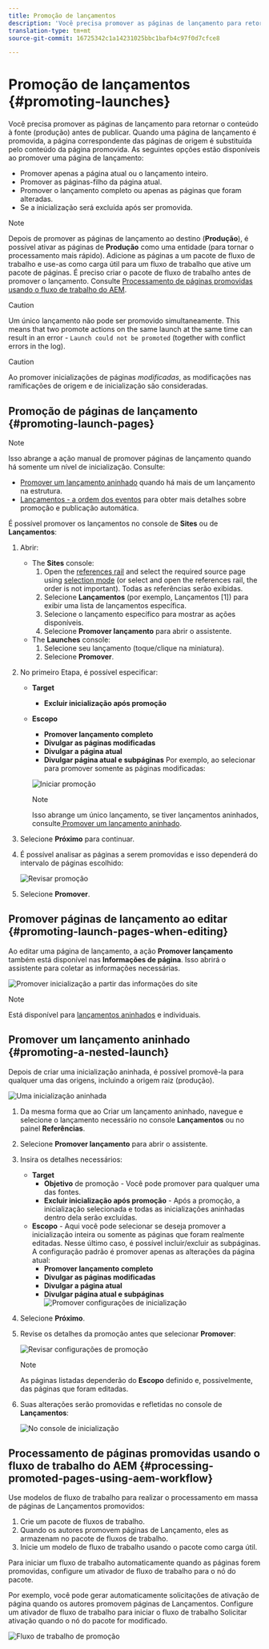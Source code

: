 ```yaml
---
title: Promoção de lançamentos
description: 'Você precisa promover as páginas de lançamento para retornar o conteúdo à fonte (produção) antes de publicar. '
translation-type: tm+mt
source-git-commit: 16725342c1a14231025bbc1bafb4c97f0d7cfce8

---
```



# Promoção de lançamentos {#promoting-launches}

Você precisa promover as páginas de lançamento para retornar o conteúdo à fonte (produção) antes de publicar. Quando uma página de lançamento é promovida, a página correspondente das páginas de origem é substituída pelo conteúdo da página promovida. As seguintes opções estão disponíveis ao promover uma página de lançamento:

* Promover apenas a página atual ou o lançamento inteiro.
* Promover as páginas-filho da página atual.
* Promover o lançamento completo ou apenas as páginas que foram alteradas.
* Se a inicialização será excluída após ser promovida.

>[!NOTE]
>
>Depois de promover as páginas de lançamento ao destino (**Produção**), é possível ativar as páginas de **Produção** como uma entidade (para tornar o processamento mais rápido). Adicione as páginas a um pacote de fluxo de trabalho e use-as como carga útil para um fluxo de trabalho que ative um pacote de páginas. É preciso criar o pacote de fluxo de trabalho antes de promover o lançamento. Consulte [Processamento de páginas promovidas usando o fluxo de trabalho do AEM](#processing-promoted-pages-using-aem-workflow).

>[!CAUTION]
>
>Um único lançamento não pode ser promovido simultaneamente. This means that two promote actions on the same launch at the same time can result in an error - `Launch could not be promoted` (together with conflict errors in the log).

>[!CAUTION]
>
>Ao promover inicializações de páginas *modificadas*, as modificações nas ramificações de origem e de inicialização são consideradas.

## Promoção de páginas de lançamento {#promoting-launch-pages}

>[!NOTE]
>
>Isso abrange a ação manual de promover páginas de lançamento quando há somente um nível de inicialização. Consulte:
>
>* [Promover um lançamento aninhado](#promoting-a-nested-launch) quando há mais de um lançamento na estrutura.
>* [Lançamentos - a ordem dos eventos](/help/sites-cloud/authoring/launches/overview.md#launches-the-order-of-events) para obter mais detalhes sobre promoção e publicação automática.
>



É possível promover os lançamentos no console de **Sites** ou de **Lançamentos**:

1. Abrir:
   * The **Sites** console:
      1. Open the [references rail](/help/sites-cloud/authoring/fundamentals/environment-tools.md#references) and select the required source page using [selection mode](/help/sites-cloud/authoring/getting-started/basic-handling.md) (or select and open the references rail, the order is not important). Todas as referências serão exibidas.
      1. Selecione **Lançamentos** (por exemplo, Lançamentos [1]) para exibir uma lista de lançamentos específica.
      1. Selecione o lançamento específico para mostrar as ações disponíveis.
      1. Selecione **Promover lançamento** para abrir o assistente.
   * The **Launches** console:
      1. Selecione seu lançamento (toque/clique na miniatura).
      1. Selecione **Promover**.
1. No primeiro Etapa, é possível especificar:
   * **Target**
      * **Excluir inicialização após promoção**
   * **Escopo**
      * **Promover lançamento completo**
      * **Divulgar as páginas modificadas**
      * **Divulgar a página atual**
      * **Divulgar página atual e subpáginas**
      Por exemplo, ao selecionar para promover somente as páginas modificadas:

      ![Iniciar promoção](/help/sites-cloud/authoring/assets/launches-promote.png)

      >[!NOTE]
      >
      >Isso abrange um único lançamento, se tiver lançamentos aninhados, consulte[ Promover um lançamento aninhado](#promoting-a-nested-launch).
1. Selecione **Próximo** para continuar.
1. É possível analisar as páginas a serem promovidas e isso dependerá do intervalo de páginas escolhido:

   ![Revisar promoção](/help/sites-cloud/authoring/assets/launches-promote-review.png)

1. Selecione **Promover**.

## Promover páginas de lançamento ao editar {#promoting-launch-pages-when-editing}

Ao editar uma página de lançamento, a ação **Promover lançamento** também está disponível nas **Informações de página**. Isso abrirá o assistente para coletar as informações necessárias.

![Promover inicialização a partir das informações do site](/help/sites-cloud/authoring/assets/launches-promote-page-info.png)

>[!NOTE]
>
>Está disponível para [lançamentos aninhados](#promoting-a-nested-launch) e individuais.

## Promover um lançamento aninhado {#promoting-a-nested-launch}

Depois de criar uma inicialização aninhada, é possível promovê-la para qualquer uma das origens, incluindo a origem raiz (produção).

![Uma inicialização aninhada](/help/sites-cloud/authoring/assets/launches-promoting-nested.png)

1. Da mesma forma que ao Criar um lançamento aninhado, navegue e selecione o lançamento necessário no console **Lançamentos** ou no painel **Referências**.
1. Selecione **Promover lançamento** para abrir o assistente.
1. Insira os detalhes necessários:
   * **Target**
      * **Objetivo** de promoção - Você pode promover para qualquer uma das fontes.
      * **Excluir inicialização após promoção** - Após a promoção, a inicialização selecionada e todas as inicializações aninhadas dentro dela serão excluídas.
   * **Escopo** - Aqui você pode selecionar se deseja promover a inicialização inteira ou somente as páginas que foram realmente editadas. Nesse último caso, é possível incluir/excluir as subpáginas. A configuração padrão é promover apenas as alterações da página atual:
      * **Promover lançamento completo**
      * **Divulgar as páginas modificadas**
      * **Divulgar a página atual**
      * **Divulgar página atual e subpáginas**
   ![Promover configurações de inicialização](/help/sites-cloud/authoring/assets/launches-promote-settings.png)

1. Selecione **Próximo**.
1. Revise os detalhes da promoção antes que selecionar **Promover**:

   ![Revisar configurações de promoção](/help/sites-cloud/authoring/assets/launches-promote-review-2.png)

   >[!NOTE]
   >
   >As páginas listadas dependerão do **Escopo** definido e, possivelmente, das páginas que foram editadas.

1. Suas alterações serão promovidas e refletidas no console de **Lançamentos**:

   ![No console de inicialização](/help/sites-cloud/authoring/assets/launches-console.png)

## Processamento de páginas promovidas usando o fluxo de trabalho do AEM {#processing-promoted-pages-using-aem-workflow}

Use modelos de fluxo de trabalho para realizar o processamento em massa de páginas de Lançamentos promovidos:

1. Crie um pacote de fluxos de trabalho.
1. Quando os autores promovem páginas de Lançamento, eles as armazenam no pacote de fluxos de trabalho.
1. Inicie um modelo de fluxo de trabalho usando o pacote como carga útil.

Para iniciar um fluxo de trabalho automaticamente quando as páginas forem promovidas, configure um ativador de fluxo de trabalho para o nó do pacote. <!--To start a workflow automatically when pages are promoted, [configure a workflow launcher](/help/sites-administering/workflows-starting.md#workflows-launchers) for the package node.-->

Por exemplo, você pode gerar automaticamente solicitações de ativação de página quando os autores promovem páginas de Lançamentos. Configure um ativador de fluxo de trabalho para iniciar o fluxo de trabalho Solicitar ativação quando o nó do pacote for modificado.

![Fluxo de trabalho de promoção](/help/sites-cloud/authoring/assets/launches-create-workflow.png)
